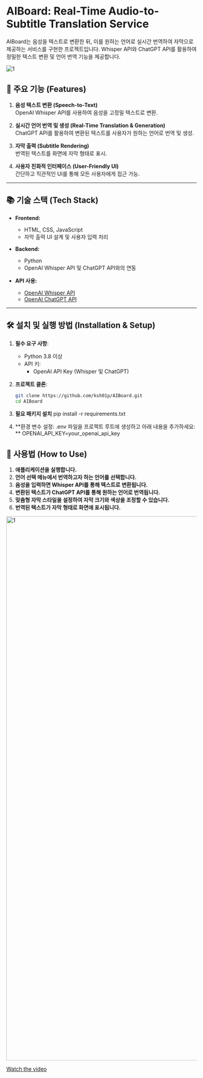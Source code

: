 # AIBoard: Real-Time Audio-to-Subtitle Translation Service

AIBoard는 음성을 텍스트로 변환한 뒤, 이를 원하는 언어로 실시간 번역하여 자막으로 제공하는 서비스를 구현한 프로젝트입니다. Whisper API와 ChatGPT API를 활용하여 정밀한 텍스트 변환 및 언어 번역 기능을 제공합니다.

![1](https://github.com/user-attachments/assets/fe2aadbd-f54c-4aa4-abad-3d3787c679ec)


## 🚀 주요 기능 (Features)

1. **음성 텍스트 변환 (Speech-to-Text)**  
   OpenAI Whisper API를 사용하여 음성을 고정밀 텍스트로 변환.

2. **실시간 언어 번역 및 생성 (Real-Time Translation & Generation)**  
   ChatGPT API를 활용하여 변환된 텍스트를 사용자가 원하는 언어로 번역 및 생성.

3. **자막 출력 (Subtitle Rendering)**  
   번역된 텍스트를 화면에 자막 형태로 표시.

4. **사용자 친화적 인터페이스 (User-Friendly UI)**  
   간단하고 직관적인 UI를 통해 모든 사용자에게 접근 가능.

---

## 📚 기술 스택 (Tech Stack)

- **Frontend:**  
  - HTML, CSS, JavaScript
  - 자막 출력 UI 설계 및 사용자 입력 처리

- **Backend:**  
  - Python
  - OpenAI Whisper API 및 ChatGPT API와의 연동

- **API 사용:**  
  - [OpenAI Whisper API](https://openai.com/whisper)
  - [OpenAI ChatGPT API](https://openai.com/chatgpt)

---

## 🛠️ 설치 및 실행 방법 (Installation & Setup)

1. **필수 요구 사항**:
   - Python 3.8 이상
   - API 키:
     - OpenAI API Key (Whisper 및 ChatGPT)

2. **프로젝트 클론**:
   ```bash
   git clone https://github.com/ksh01p/AIBoard.git
   cd AIBoard
3. **필요 패키지 설치**
   pip install -r requirements.txt
4. **환경 변수 설정: .env 파일을 프로젝트 루트에 생성하고 아래 내용을 추가하세요: **
   OPENAI_API_KEY=your_openai_api_key
   
## 🌟 사용법 (How to Use)
1. **애플리케이션을 실행합니다.**
2. **언어 선택 메뉴에서 번역하고자 하는 언어를 선택합니다.**
3. **음성을 입력하면 Whisper API를 통해 텍스트로 변환됩니다.**
4. **변환된 텍스트가 ChatGPT API를 통해 원하는 언어로 번역됩니다.**
5. **맞춤형 자막 스타일을 설정하여 자막 크기와 색상을 조정할 수 있습니다.**
6. **번역된 텍스트가 자막 형태로 화면에 표시됩니다.**


<img width="1440" alt="1" src="https://github.com/user-attachments/assets/afdc3e6e-8a70-4148-b8ae-07bdfc3a4b02">

[Watch the video](https://youtu.be/3OSxXfjrh8c)


   
